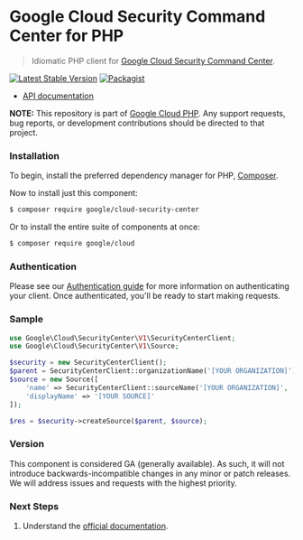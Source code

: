 # Google Cloud Security Command Center for PHP

> Idiomatic PHP client for [Google Cloud Security Command Center](https://cloud.google.com/security-command-center).

[![Latest Stable Version](https://poser.pugx.org/google/cloud-security-center/v/stable)](https://packagist.org/packages/google/cloud-security-center) [![Packagist](https://img.shields.io/packagist/dm/google/cloud-security-center.svg)](https://packagist.org/packages/google/cloud-security-center)

* [API documentation](http://googleapis.github.io/google-cloud-php/#/docs/cloud-security-center/latest/securitycenter/readme)

**NOTE:** This repository is part of [Google Cloud PHP](https://github.com/googleapis/google-cloud-php). Any
support requests, bug reports, or development contributions should be directed to
that project.

### Installation

To begin, install the preferred dependency manager for PHP, [Composer](https://getcomposer.org/).

Now to install just this component:

```sh
$ composer require google/cloud-security-center
```

Or to install the entire suite of components at once:

```sh
$ composer require google/cloud
```

### Authentication

Please see our [Authentication guide](https://github.com/googleapis/google-cloud-php/blob/main/AUTHENTICATION.md) for more information
on authenticating your client. Once authenticated, you'll be ready to start making requests.

### Sample

```php
use Google\Cloud\SecurityCenter\V1\SecurityCenterClient;
use Google\Cloud\SecurityCenter\V1\Source;

$security = new SecurityCenterClient();
$parent = SecurityCenterClient::organizationName('[YOUR ORGANIZATION]');
$source = new Source([
    'name' => SecurityCenterClient::sourceName('[YOUR ORGANIZATION]', '[YOUR SOURCE]'),
    'displayName' => '[YOUR SOURCE]'
]);

$res = $security->createSource($parent, $source);
```

### Version

This component is considered GA (generally available). As such, it will not introduce backwards-incompatible changes in
any minor or patch releases. We will address issues and requests with the highest priority.

### Next Steps

1. Understand the [official documentation](https://cloud.google.com/security-command-center/docs).
